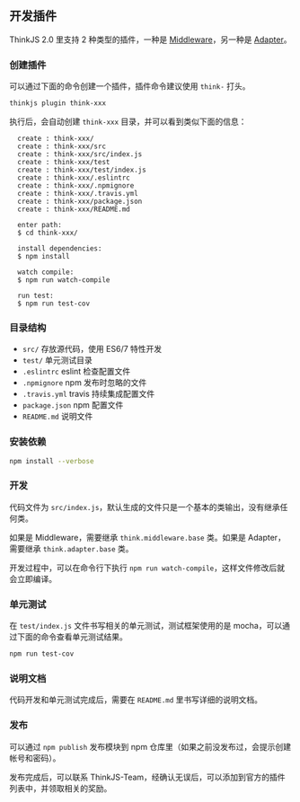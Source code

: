 ## 开发插件

ThinkJS 2.0 里支持 2 种类型的插件，一种是 [Middleware](./middleware.html)，另一种是 [Adapter](./adapter_intro.html)。

### 创建插件

可以通过下面的命令创建一个插件，插件命令建议使用 `think-` 打头。

```sh
thinkjs plugin think-xxx
```

执行后，会自动创建 `think-xxx` 目录，并可以看到类似下面的信息：

```text
  create : think-xxx/
  create : think-xxx/src
  create : think-xxx/src/index.js
  create : think-xxx/test
  create : think-xxx/test/index.js
  create : think-xxx/.eslintrc
  create : think-xxx/.npmignore
  create : think-xxx/.travis.yml
  create : think-xxx/package.json
  create : think-xxx/README.md

  enter path:
  $ cd think-xxx/

  install dependencies:
  $ npm install

  watch compile:
  $ npm run watch-compile

  run test:
  $ npm run test-cov
```

### 目录结构

* `src/` 存放源代码，使用 ES6/7 特性开发
* `test/` 单元测试目录
* `.eslintrc` eslint 检查配置文件
* `.npmignore` npm 发布时忽略的文件
* `.travis.yml`  travis 持续集成配置文件
* `package.json` npm 配置文件
* `README.md` 说明文件


### 安装依赖

```sh
npm install --verbose
```

### 开发

代码文件为 `src/index.js`，默认生成的文件只是一个基本的类输出，没有继承任何类。

如果是 Middleware，需要继承 `think.middleware.base` 类。如果是 Adapter，需要继承 `think.adapter.base` 类。

开发过程中，可以在命令行下执行 `npm run watch-compile`，这样文件修改后就会立即编译。

### 单元测试

在 `test/index.js` 文件书写相关的单元测试，测试框架使用的是 mocha，可以通过下面的命令查看单元测试结果。

```sh
npm run test-cov
```

### 说明文档

代码开发和单元测试完成后，需要在 `README.md` 里书写详细的说明文档。

### 发布

可以通过 `npm publish` 发布模块到 npm 仓库里（如果之前没发布过，会提示创建帐号和密码）。

发布完成后，可以联系 ThinkJS-Team，经确认无误后，可以添加到官方的插件列表中，并领取相关的奖励。